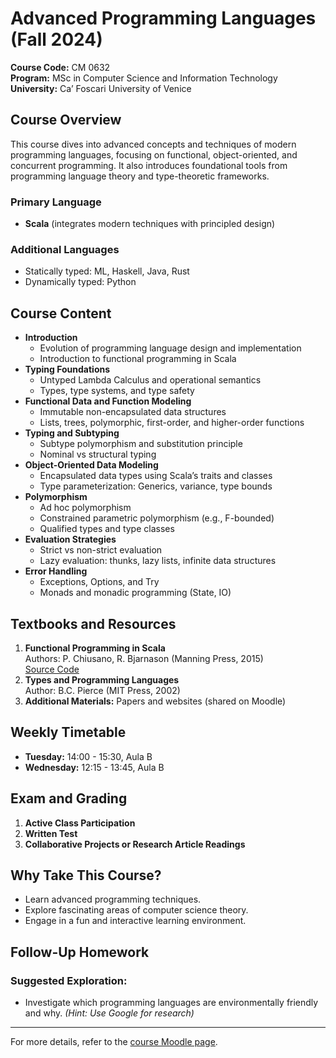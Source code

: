 # Advanced Programming Languages (Fall 2024)
**Course Code:** CM 0632  
**Program:** MSc in Computer Science and Information Technology  
**University:** Ca’ Foscari University of Venice  

## Course Overview
This course dives into advanced concepts and techniques of modern programming languages, focusing on functional, object-oriented, and concurrent programming. It also introduces foundational tools from programming language theory and type-theoretic frameworks.

### Primary Language
- **Scala** (integrates modern techniques with principled design)

### Additional Languages
- Statically typed: ML, Haskell, Java, Rust  
- Dynamically typed: Python  

## Course Content
- **Introduction**
  - Evolution of programming language design and implementation
  - Introduction to functional programming in Scala
- **Typing Foundations**
  - Untyped Lambda Calculus and operational semantics
  - Types, type systems, and type safety
- **Functional Data and Function Modeling**
  - Immutable non-encapsulated data structures
  - Lists, trees, polymorphic, first-order, and higher-order functions
- **Typing and Subtyping**
  - Subtype polymorphism and substitution principle
  - Nominal vs structural typing
- **Object-Oriented Data Modeling**
  - Encapsulated data types using Scala’s traits and classes
  - Type parameterization: Generics, variance, type bounds
- **Polymorphism**
  - Ad hoc polymorphism
  - Constrained parametric polymorphism (e.g., F-bounded)
  - Qualified types and type classes
- **Evaluation Strategies**
  - Strict vs non-strict evaluation
  - Lazy evaluation: thunks, lazy lists, infinite data structures
- **Error Handling**
  - Exceptions, Options, and Try
  - Monads and monadic programming (State, IO)

## Textbooks and Resources
1. **Functional Programming in Scala**  
   Authors: P. Chiusano, R. Bjarnason (Manning Press, 2015)  
   [Source Code](https://github.com/fpinscala/fpinscala)
2. **Types and Programming Languages**  
   Author: B.C. Pierce (MIT Press, 2002)
3. **Additional Materials:** Papers and websites (shared on Moodle)

## Weekly Timetable
- **Tuesday:** 14:00 - 15:30, Aula B  
- **Wednesday:** 12:15 - 13:45, Aula B  

## Exam and Grading
1. **Active Class Participation**  
2. **Written Test**  
3. **Collaborative Projects or Research Article Readings**

## Why Take This Course?
- Learn advanced programming techniques.  
- Explore fascinating areas of computer science theory.  
- Engage in a fun and interactive learning environment.

## Follow-Up Homework
### Suggested Exploration:
- Investigate which programming languages are environmentally friendly and why.
  *(Hint: Use Google for research)*

---
For more details, refer to the [course Moodle page](https://moodle.unive.it/user/index.php?page=0&perpage=20&contextid=0&id=11395&newcourse=0).

